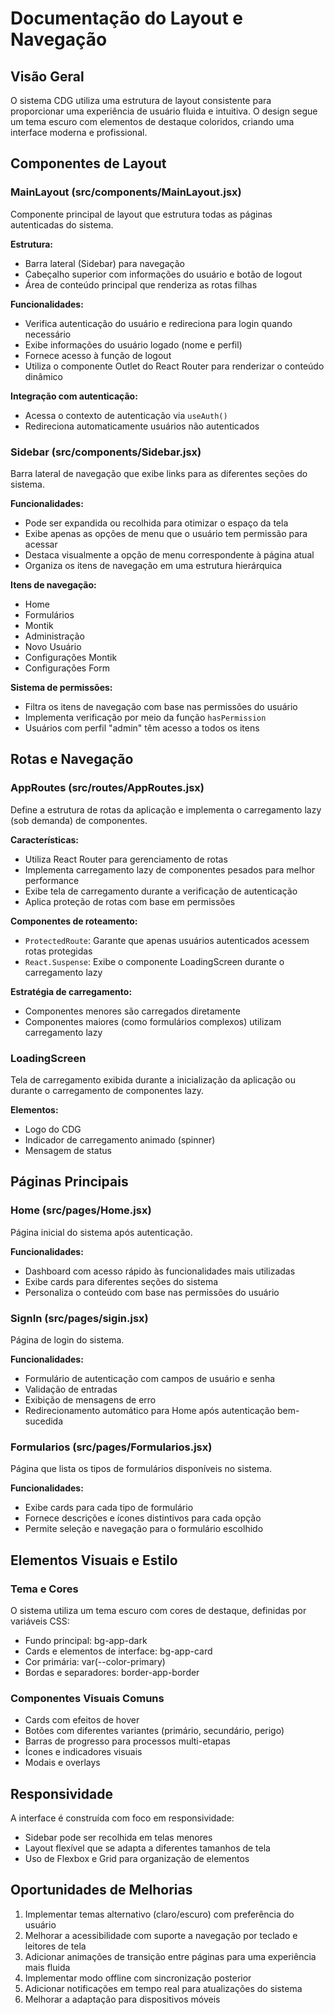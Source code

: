 # Documentação do Layout e Navegação

## Visão Geral

O sistema CDG utiliza uma estrutura de layout consistente para proporcionar uma experiência de usuário fluida e intuitiva. O design segue um tema escuro com elementos de destaque coloridos, criando uma interface moderna e profissional.

## Componentes de Layout

### MainLayout (src/components/MainLayout.jsx)

Componente principal de layout que estrutura todas as páginas autenticadas do sistema.

**Estrutura:**
- Barra lateral (Sidebar) para navegação
- Cabeçalho superior com informações do usuário e botão de logout
- Área de conteúdo principal que renderiza as rotas filhas

**Funcionalidades:**
- Verifica autenticação do usuário e redireciona para login quando necessário
- Exibe informações do usuário logado (nome e perfil)
- Fornece acesso à função de logout
- Utiliza o componente Outlet do React Router para renderizar o conteúdo dinâmico

**Integração com autenticação:**
- Acessa o contexto de autenticação via `useAuth()`
- Redireciona automaticamente usuários não autenticados

### Sidebar (src/components/Sidebar.jsx)

Barra lateral de navegação que exibe links para as diferentes seções do sistema.

**Funcionalidades:**
- Pode ser expandida ou recolhida para otimizar o espaço da tela
- Exibe apenas as opções de menu que o usuário tem permissão para acessar
- Destaca visualmente a opção de menu correspondente à página atual
- Organiza os itens de navegação em uma estrutura hierárquica

**Itens de navegação:**
- Home
- Formulários
- Montik
- Administração
- Novo Usuário
- Configurações Montik
- Configurações Form

**Sistema de permissões:**
- Filtra os itens de navegação com base nas permissões do usuário
- Implementa verificação por meio da função `hasPermission`
- Usuários com perfil "admin" têm acesso a todos os itens

## Rotas e Navegação

### AppRoutes (src/routes/AppRoutes.jsx)

Define a estrutura de rotas da aplicação e implementa o carregamento lazy (sob demanda) de componentes.

**Características:**
- Utiliza React Router para gerenciamento de rotas
- Implementa carregamento lazy de componentes pesados para melhor performance
- Exibe tela de carregamento durante a verificação de autenticação
- Aplica proteção de rotas com base em permissões

**Componentes de roteamento:**
- `ProtectedRoute`: Garante que apenas usuários autenticados acessem rotas protegidas
- `React.Suspense`: Exibe o componente LoadingScreen durante o carregamento lazy

**Estratégia de carregamento:**
- Componentes menores são carregados diretamente
- Componentes maiores (como formulários complexos) utilizam carregamento lazy

### LoadingScreen

Tela de carregamento exibida durante a inicialização da aplicação ou durante o carregamento de componentes lazy.

**Elementos:**
- Logo do CDG
- Indicador de carregamento animado (spinner)
- Mensagem de status

## Páginas Principais

### Home (src/pages/Home.jsx)

Página inicial do sistema após autenticação.

**Funcionalidades:**
- Dashboard com acesso rápido às funcionalidades mais utilizadas
- Exibe cards para diferentes seções do sistema
- Personaliza o conteúdo com base nas permissões do usuário

### SignIn (src/pages/sigin.jsx)

Página de login do sistema.

**Funcionalidades:**
- Formulário de autenticação com campos de usuário e senha
- Validação de entradas
- Exibição de mensagens de erro
- Redirecionamento automático para Home após autenticação bem-sucedida

### Formularios (src/pages/Formularios.jsx)

Página que lista os tipos de formulários disponíveis no sistema.

**Funcionalidades:**
- Exibe cards para cada tipo de formulário
- Fornece descrições e ícones distintivos para cada opção
- Permite seleção e navegação para o formulário escolhido

## Elementos Visuais e Estilo

### Tema e Cores

O sistema utiliza um tema escuro com cores de destaque, definidas por variáveis CSS:
- Fundo principal: bg-app-dark
- Cards e elementos de interface: bg-app-card
- Cor primária: var(--color-primary)
- Bordas e separadores: border-app-border

### Componentes Visuais Comuns

- Cards com efeitos de hover
- Botões com diferentes variantes (primário, secundário, perigo)
- Barras de progresso para processos multi-etapas
- Ícones e indicadores visuais
- Modais e overlays

## Responsividade

A interface é construída com foco em responsividade:
- Sidebar pode ser recolhida em telas menores
- Layout flexível que se adapta a diferentes tamanhos de tela
- Uso de Flexbox e Grid para organização de elementos

## Oportunidades de Melhorias

1. Implementar temas alternativo (claro/escuro) com preferência do usuário
2. Melhorar a acessibilidade com suporte a navegação por teclado e leitores de tela
3. Adicionar animações de transição entre páginas para uma experiência mais fluida
4. Implementar modo offline com sincronização posterior
5. Adicionar notificações em tempo real para atualizações do sistema
6. Melhorar a adaptação para dispositivos móveis

